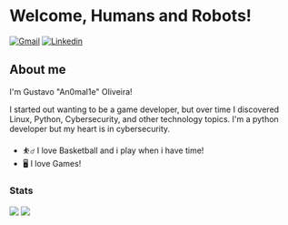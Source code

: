 
# Welcome, Humans and Robots!

[![Gmail](https://img.shields.io/badge/-Gmail-c14438?style=for-the-badge&logo=Gmail&logoColor=white&link=mailto:gustavocode18@gmail.com)](mailto:gustavocode18@gmail.com)
[![Linkedin](https://img.shields.io/badge/LinkedIn-blue?style=for-the-badge&logo=Linkedin)](https://www.linkedin.com/in/gustavo-oliveira-menezes/)

## About me

I'm Gustavo "An0mal1e" Oliveira!

I started out wanting to be a game developer, but over time I discovered Linux, Python, Cybersecurity, and other technology topics.
I'm a python developer but my heart is in cybersecurity.

- :basketball_man: I love Basketball and i play when i have time!
- :desktop_computer: I love Games! 

### Stats

<img align="center" src="https://github-readme-stats.vercel.app/api?username=An0mal1e&show_icons=true&theme=gotham"/> <img align="center" margin-left="3" src="https://github-readme-stats.vercel.app/api/top-langs/?username=An0mal1e&layout=default&theme=gotham"/> 
